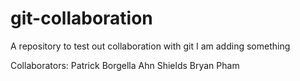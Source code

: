 # git-collaboration


A repository to test out collaboration with git
I am adding something

Collaborators:
Patrick Borgella
Ahn Shields
Bryan Pham

